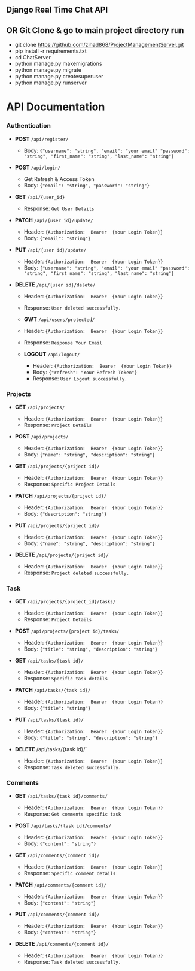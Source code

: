 ## Django  Real Time Chat API

## OR Git Clone & go to main project directory run
 -  git clone https://github.com/zihad868/ProjectManagementServer.git
 -  pip install -r requirements.txt
 -  cd ChatServer
 -  python manage.py makemigrations
 -  python manage.py migrate
 -  python manage.py  createsuperuser
 -  python manage.py runserver


# API Documentation

### Authentication

- **POST** `/api/register/`
  - Body: `{"username": "string", "email": "your email" "password": "string", "first_name": "string", "last_name": "string"}`
 
    

- **POST** `/api/login/`
  - Get Refresh & Access Token
  - Body: `{"email": "string", "password": "string"}`
 
    

 - **GET** `/api/{user_id}`
   - Response: `Get User Details`


- **PATCH** `/api/{user id}/update/`
    - Header: `{Authorization:  Bearer  {Your Login Token}}`
    - Body: `{"email": "string"}`


- **PUT** `/api/{user id}/update/`
    - Header: `{Authorization:  Bearer  {Your Login Token}}`
    - Body: `{"username": "string", "email": "your email" "password": "string", "first_name": "string", "last_name": "string"}`

- **DELETE** `/api/{user id}/delete/`
    - Header: `{Authorization:  Bearer  {Your Login Token}}`
    -  Response: `User deleted successfully.`

    - **GWT** `/api/users/protected/`
    - Header: `{Authorization:  Bearer  {Your Login Token}}`
    - Response: `Response Your Email`
 
  - **LOGOUT** `/api/logout/`
    - Header: `{Authorization:  Bearer  {Your Login Token}}`
    -  Body: `{"refresh": "Your Refresh Token"}`
    -  Response: `User Logout successfully.`


### Projects
- **GET** `/api/projects/`
    - Header: `{Authorization:  Bearer  {Your Login Token}}`
    - Response: `Project Details`

 - **POST** `/api/projects/`
    - Header: `{Authorization:  Bearer  {Your Login Token}}`
    -  Body: `{"name": "string", "description": "string"}`

 - **GET** `/api/projects/{priject id}/`
    - Header: `{Authorization:  Bearer  {Your Login Token}}`
    - Response: `Specific Project Details`

  - **PATCH** `/api/projects/{priject id}/`
    - Header: `{Authorization:  Bearer  {Your Login Token}}`
    -  Body: `{"description": "string"}`
   
 - **PUT** `/api/projects/{priject id}/`
    - Header: `{Authorization:  Bearer  {Your Login Token}}`
    -  Body: `{"name": "string", "description": "string"}`
  
  - **DELETE** `/api/projects/{priject id}/`
    - Header: `{Authorization:  Bearer  {Your Login Token}}`
    -  Response: `Project deleted successfully.`


### Task
- **GET** `/api/projects/{project_id}/tasks/`
    - Header: `{Authorization:  Bearer  {Your Login Token}}`
    - Response: `Project Details`



 - **POST** `/api/projects/{project id}/tasks/`
    - Header: `{Authorization:  Bearer  {Your Login Token}}`
    -  Body: `{"title": "string", "description": "string"}`

 
 - **GET** `/api/tasks/{task id}/`
    - Header: `{Authorization:  Bearer  {Your Login Token}}`
    - Response: `Specific task details` 


 - **PATCH** `/api/tasks/{task id}/`
    - Header: `{Authorization:  Bearer  {Your Login Token}}`
    -  Body: `{"title": "string"}`
  
   
 - **PUT** `/api/tasks/{task id}/`
    - Header: `{Authorization:  Bearer  {Your Login Token}}`
    -  Body: `{"title": "string", "description": "string"}`
  
  - **DELETE**  /api/tasks/{task id}/`
    - Header: `{Authorization:  Bearer  {Your Login Token}}`
    -  Response: `Task deleted successfully.`



  ### Comments
- **GET** `/api/tasks/{task id}/comments/`
    - Header: `{Authorization:  Bearer  {Your Login Token}}`
    - Response: `Get comments specific task`


 - **POST** `/api/tasks/{task id}/comments/`
    - Header: `{Authorization:  Bearer  {Your Login Token}}`
    -  Body: `{"content": "string"}`

- **GET** `/api/comments/{comment id}/`
    - Header: `{Authorization:  Bearer  {Your Login Token}}`
    - Response: `Specific comment details`

 - **PATCH** `/api/comments/{comment id}/`
    - Header: `{Authorization:  Bearer  {Your Login Token}}`
    -  Body: `{"content": "string"}`
   
 - **PUT** `/api/comments/{comment id}/`
    - Header: `{Authorization:  Bearer  {Your Login Token}}`
    -  Body: `{"content": "string"}`

      
  - **DELETE**  `/api/comments/{comment id}/`
    - Header: `{Authorization:  Bearer  {Your Login Token}}`
    -  Response: `Task deleted successfully.`
